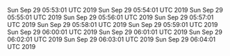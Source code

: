 Sun Sep 29 05:53:01 UTC 2019
Sun Sep 29 05:54:01 UTC 2019
Sun Sep 29 05:55:01 UTC 2019
Sun Sep 29 05:56:01 UTC 2019
Sun Sep 29 05:57:01 UTC 2019
Sun Sep 29 05:58:01 UTC 2019
Sun Sep 29 05:59:01 UTC 2019
Sun Sep 29 06:00:01 UTC 2019
Sun Sep 29 06:01:01 UTC 2019
Sun Sep 29 06:02:01 UTC 2019
Sun Sep 29 06:03:01 UTC 2019
Sun Sep 29 06:04:01 UTC 2019
